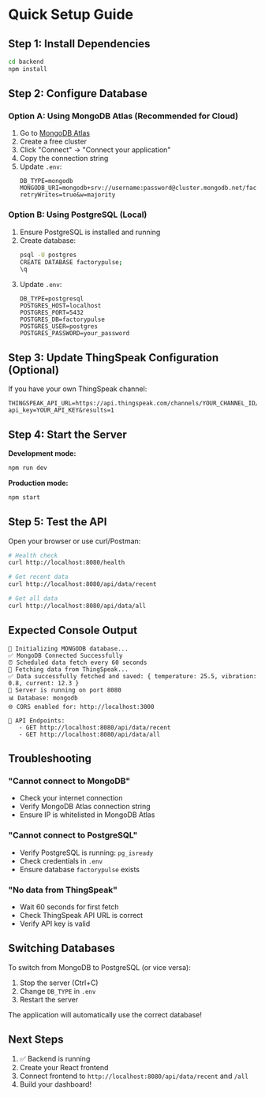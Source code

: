 # Quick Setup Guide

## Step 1: Install Dependencies

```bash
cd backend
npm install
```

## Step 2: Configure Database

### Option A: Using MongoDB Atlas (Recommended for Cloud)

1. Go to [MongoDB Atlas](https://www.mongodb.com/cloud/atlas)
2. Create a free cluster
3. Click "Connect" → "Connect your application"
4. Copy the connection string
5. Update `.env`:
   ```env
   DB_TYPE=mongodb
   MONGODB_URI=mongodb+srv://username:password@cluster.mongodb.net/factorypulse?retryWrites=true&w=majority
   ```

### Option B: Using PostgreSQL (Local)

1. Ensure PostgreSQL is installed and running
2. Create database:
   ```bash
   psql -U postgres
   CREATE DATABASE factorypulse;
   \q
   ```
3. Update `.env`:
   ```env
   DB_TYPE=postgresql
   POSTGRES_HOST=localhost
   POSTGRES_PORT=5432
   POSTGRES_DB=factorypulse
   POSTGRES_USER=postgres
   POSTGRES_PASSWORD=your_password
   ```

## Step 3: Update ThingSpeak Configuration (Optional)

If you have your own ThingSpeak channel:

```env
THINGSPEAK_API_URL=https://api.thingspeak.com/channels/YOUR_CHANNEL_ID/feeds.json?api_key=YOUR_API_KEY&results=1
```

## Step 4: Start the Server

**Development mode:**
```bash
npm run dev
```

**Production mode:**
```bash
npm start
```

## Step 5: Test the API

Open your browser or use curl/Postman:

```bash
# Health check
curl http://localhost:8080/health

# Get recent data
curl http://localhost:8080/api/data/recent

# Get all data
curl http://localhost:8080/api/data/all
```

## Expected Console Output

```
🔄 Initializing MONGODB database...
✅ MongoDB Connected Successfully
⏰ Scheduled data fetch every 60 seconds
🔄 Fetching data from ThingSpeak...
✅ Data successfully fetched and saved: { temperature: 25.5, vibration: 0.8, current: 12.3 }
🚀 Server is running on port 8080
📊 Database: mongodb
🌐 CORS enabled for: http://localhost:3000

📡 API Endpoints:
   - GET http://localhost:8080/api/data/recent
   - GET http://localhost:8080/api/data/all
```

## Troubleshooting

### "Cannot connect to MongoDB"
- Check your internet connection
- Verify MongoDB Atlas connection string
- Ensure IP is whitelisted in MongoDB Atlas

### "Cannot connect to PostgreSQL"
- Verify PostgreSQL is running: `pg_isready`
- Check credentials in `.env`
- Ensure database `factorypulse` exists

### "No data from ThingSpeak"
- Wait 60 seconds for first fetch
- Check ThingSpeak API URL is correct
- Verify API key is valid

## Switching Databases

To switch from MongoDB to PostgreSQL (or vice versa):

1. Stop the server (Ctrl+C)
2. Change `DB_TYPE` in `.env`
3. Restart the server

The application will automatically use the correct database!

## Next Steps

1. ✅ Backend is running
2. Create your React frontend
3. Connect frontend to `http://localhost:8080/api/data/recent` and `/all`
4. Build your dashboard!
